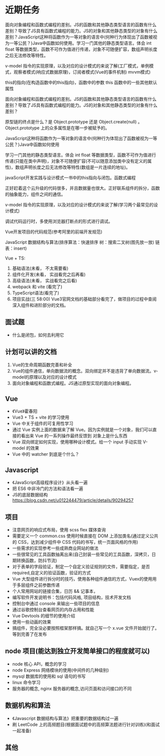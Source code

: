<!--
 *@Author: x09898 coder_xujie@163.com
 * @Date: 2022-05-09 20:54:40
 * @LastEditors: xujie 1607526161@qq.com
 * @LastEditTime: 2023-01-10 23:11:10
 * @FilePath: \HTML-CSS-Javascript-\待解决的知识点\近期的学习要务.md
 * @Description: 近期的学习任务(面试前需要完成的知识点)
-->
# 近期任务

面向对象编程和函数式编程的差别。JS的函数和其他静态类型语言的函数有什么差别？导致了JS具有函数式编程的能力。JS的对象和其他静态类型的对象有什么差别？JavaScript这种将函数作为一等对象的语言中(何种行为体现出了函数被视为一等公民？)Java中函数如何使用。学习一门其他的静态类型语言。体会 int float 等数据类型，函数不可作为值进行传递，对象不可随便扩容，数组声明长度之后无法修改等特性。

v-model 指令的实现原理，以及对应的设计模式的来说了解(工厂模式，单例模式，观察者模式(响应式数据原理)，订阅者模式(Vue的事件机制) mvvm模式)

this的指向(在构造函数中的this指向)，函数中的参数 this 函数中的一些其他默认属性

面向对象编程和函数式编程的差别。JS的函数和其他静态类型语言的函数有什么差别？导致了JS具有函数式编程的能力。JS的对象和其他静态类型的对象有什么差别？

原型链的终点是什么？是 Object.prototype 还是 Object.create(null)  。Object.prototype 上的众多属性是在哪一步被赋予的。

JavaScript这种将函数作为一等对象的语言中(何种行为体现出了函数被视为一等公民？)Java中函数如何使用

学习一门其他的静态类型语言。体会 int float 等数据类型，函数不可作为值进行传递(只能在类中声明)，对象不可随便扩容(不可以随意添加类中没有定义的属性)，数组声明长度之后无法修改等特性(数组是一片连续的地址)。

javaScript开发实践与设计模式一书中的this指向与闭包。函数式编程

正好赶着这个云升级的代码很多，并且数据量也很大。正好联系组件的拆分，函数的抽象能力，组件之间的通信。

v-model 指令的实现原理，以及对应的设计模式的来说了解(学习两个最常见的设计模式)

调试代码运行时，多使用浏览器打断点的形式进行调试。

Vue开发项目的代码规范(参考阿里的前端开发规范)

JavaScript 数据结构与算法(排序算法：快速排序 树：搜索二叉树(图先放一放) 链表：insert)

Vue + TS:

 1. 基础语法(未看， 不太需要看)
 2. 组件化开发(未看， 实战看完之后再看)
 3. 高级语法(未看， 实战看完之后看)
 4. webpack 和 vite (看完了)
 5. TypeScript语法(看完了)
 6. 项目实战(三 58:00) Vue3官网文档的基础部分看完了，做项目的过程中查阅深入组件和进阶部分的文档。

## 面试题

* 什么是闭包，如何去利用它

## 计划可以讲的文档

1. Vue的生命周期函数完善和补全
2. Vue的组件通信，单向数据流的概念。双向绑定并不是违背了单向数据流。v-model的原理以及对应的设计模式
3. 面向对象编程和函数式编程。JS通过原型实现的面向对象编程。

## Vue

* 《Vue》霍春阳
* Vue3 + TS + vite 的学习使用
* Vue 中关于组件的可复用性学习
* 通过 Vue 实例上面的数据来了解 Vue。因为实例就是一个对象，我们可以直接的看出来 Vue 的一系列操作最终反馈到 对象上是什么东西
* Vue 双向绑定如何实现，使用哪种设计模式。给一个 input 手动实现 V-model 的效果
* Vue 中的 watcher 到底是个什么？

## Javascript

* 《JavaScript高级程序设计》从头看一遍
* 把 ES6 中非冷门的方法和语法看一遍
* JS的底层数据结构 <https://blog.csdn.net/u012244479/article/details/90294257>

## 项目

* 注意网页的响应式布局，使用 scss flex 媒体查询
* 需要定义一个 common.css 使用时候直接在 DOM 上添加类名(通过定义公共的 CSS，达到减少组件中 CSS 代码的书写，统一页面风格的作用)
* 一些需求的实现参考一些成熟商业网站的做法
* 一些很常见的工具函数抽离出来(自己封装一些常见的工具函数，深拷贝，日期转换函数，防抖节流)
* 对于表单的字段验证，制定一个自定义验证规则的文件，需要指定，是否required,自定义的验证函数，验证的方式
* Vue 大型组件进行拆分时的技巧，使用各种组件通信的方式，Vuex的使用用于多层组件之前参数传递
* 个人常用网站的链接合集，日历 && 记事本，
* 编写软件开发说明书：包括代码风格, 项目结构，技术开发文档
* 控制台中通过 console 来输出一些项目的信息
* 通过谷歌控制台查看网页的内存占用和性能
* Vue Devtools 的细节的使用介绍
* 使用一些动画的效果
* 搞组件，完全没必要按照框架那样搞。就自己写一个 x.vue 文件开始就行了。等到完善了在发布

## node 项目(能达到独立开发简单接口的程度就可以)

* node 核心 API，概念的学习
* node Express 网络模块的使用(中间件的几种级别)
* mysql 数据库的使用和 sql 语句的书写
* linux 命令学习
* 服务器的概念, nginx 服务器的概念,访问页面和访问接口的不同

## 数据机构和算法

* 《Javascript 数据结构与算法》把重要的数据结构过一遍
* 刷 LeetCode 上的高频题目(根据面试题中的高频算法题进行针对训练)(和面试一起准备)

## 其他
